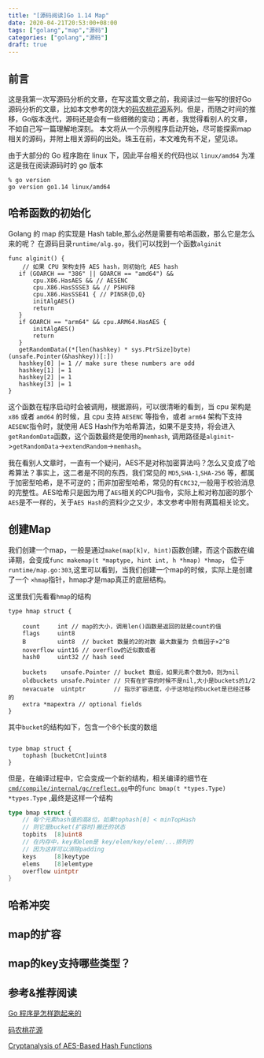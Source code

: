 ```yaml
---
title: "[源码阅读]Go 1.14 Map"
date: 2020-04-21T20:53:00+08:00
tags: ["golang","map","源码"]
categories: ["golang","源码"]
draft: true
---
```



## 前言

这是我第一次写源码分析的文章，在写这篇文章之前，我阅读过一些写的很好Go源码分析的文章，比如本文参考的饶大的[码农桃花源](https://qcrao91.gitbook.io/go/map)系列。但是，而随之时间的推移，Go版本迭代，源码还是会有一些细微的变动；再者，我觉得看别人的文章，不如自己写一篇理解地深刻。 本文将从一个示例程序启动开始，尽可能探索map相关的源码，并附上相关源码的出处。珠玉在前，本文难免有不足，望见谅。

由于大部分的 Go 程序跑在 linux 下，因此平台相关的代码也以 `linux/amd64` 为准
这是我在阅读源码时的 go 版本
```
% go version
go version go1.14 linux/amd64
```



## 哈希函数的初始化
 Golang 的 map 的实现是 Hash table,那么必然是需要有哈希函数，那么它是怎么来的呢？
 在源码目录`runtime/alg.go`，我们可以找到一个函数`alginit`
 ```golang
 func alginit() {
     // 如果 CPU 架构支持 AES hash，则初始化 AES hash
	if (GOARCH == "386" || GOARCH == "amd64") &&
		cpu.X86.HasAES && // AESENC
		cpu.X86.HasSSSE3 && // PSHUFB
		cpu.X86.HasSSE41 { // PINSR{D,Q}
		initAlgAES()
		return
	}
	if GOARCH == "arm64" && cpu.ARM64.HasAES {
		initAlgAES()
		return
	}
	getRandomData((*[len(hashkey) * sys.PtrSize]byte)(unsafe.Pointer(&hashkey))[:])
	hashkey[0] |= 1 // make sure these numbers are odd
	hashkey[1] |= 1
	hashkey[2] |= 1
	hashkey[3] |= 1
}
 ```
这个函数在程序启动时会被调用，根据源码，可以很清晰的看到，当 cpu 架构是 `x86` 或者 `amd64` 的时候，且 cpu 支持 `AESENC` 等指令，或者 `arm64` 架构下支持`AESENC`指令时，就使用 AES Hash作为哈希算法，如果不是支持，将会进入`getRandomData`函数，这个函数最终是使用的`memhash`,
调用路径是`alginit`->`getRandomData`->`extendRandom`->`memhash`。

我在看别人文章时，一直有一个疑问，AES不是对称加密算法吗？怎么又变成了哈希算法？事实上，这二者是不同的东西，我们常见的 `MD5`,`SHA-1`,`SHA-256` 等，都属于加密型哈希，是不可逆的；而非加密型哈希，常见的有`CRC32`,一般用于校验消息的完整性。AES哈希只是因为用了`AES`相关的CPU指令，实际上和对称加密的那个`AES`是不一样的，关于`AES Hash`的资料少之又少，本文参考中附有两篇相关论文。



## 创建Map
我们创建一个map，一般是通过`make(map[k]v, hint)`函数创建，而这个函数在编译期，会变成`func makemap(t *maptype, hint int, h *hmap) *hmap`， 位于`runtime/map.go:303`,这里可以看到，当我们创建一个map的时候，实际上是创建了一个 `×hmap`指针，hmap才是map真正的底层结构。

这里我们先看看`hmap`的结构
```golang
type hmap struct {
	
	count     int // map的大小，调用len()函数是返回的就是count的值
	flags     uint8
	B         uint8  // bucket 数量的2的对数 最大数量为 负载因子×2^B  
    noverflow uint16 // overflow的近似数或者
	hash0     uint32 // hash seed

	buckets    unsafe.Pointer // bucket 数组，如果元素个数为0，则为nil
	oldbuckets unsafe.Pointer // 只有在扩容的时候不是nil,大小是buckets的1/2
    nevacuate  uintptr        // 指示扩容进度，小于这地址的bucket是已经迁移的 
	extra *mapextra // optional fields
}
```
其中`bucket`的结构如下，包含一个8个长度的数组
```golang

type bmap struct {
	tophash [bucketCnt]uint8
}
```
但是，在编译过程中，它会变成一个新的结构，相关编译的细节在 [`cmd/compile/internal/gc/reflect.go`](https://github.com/golang/go/blob/go1.14/src/cmd/compile/internal/gc/reflect.go#L82)中的`func bmap(t *types.Type) *types.Type` ,最终是这样一个结构
```go
type bmap struct {
	// 每个元素hash值的高8位，如果tophash[0] < minTopHash
	// 则它是bucket(扩容时)搬迁的状态
	topbits  [8]uint8
	// 在内存中，key和elem是 key/elem/key/elem/...排列的
	// 因为这样可以消除padding
    keys     [8]keytype
    elems    [8]elemtype
    overflow uintptr
}
```


## 哈希冲突

## map的扩容



## map的key支持哪些类型？
## 参考&推荐阅读

[Go 程序是怎样跑起来的](https://juejin.im/post/5d1c087af265da1bb5651356)

[码农桃花源](https://qcrao91.gitbook.io/)

[](https://en.wikipedia.org/wiki/Cryptographic_hash_function)
[Cryptanalysis of AES-Based Hash Functions](https://online.tugraz.at/tug_online/voe_main2.getvolltext?pCurrPk=58178)

